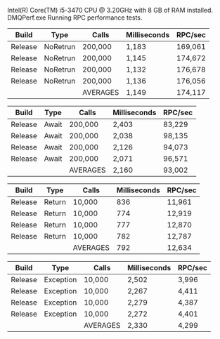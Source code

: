 Intel(R) Core(TM) i5-3470 CPU @ 3.20GHz with 8 GB of RAM installed.
DMQPerf.exe 
Running RPC performance tests.

|   Build | Type      |   Calls    | Milliseconds |    RPC/sec |
|---------|-----------|------------|--------------|------------|
| Release |  NoRetrun |    200,000 |        1,183 |    169,061 |
| Release |  NoRetrun |    200,000 |        1,145 |    174,672 |
| Release |  NoRetrun |    200,000 |        1,132 |    176,678 |
| Release |  NoRetrun |    200,000 |        1,136 |    176,056 |
|         |           |   AVERAGES |        1,149 |    174,117 |

|   Build | Type      |   Calls    | Milliseconds |    RPC/sec |
|---------|-----------|------------|--------------|------------|
| Release |     Await |    200,000 |        2,403 |     83,229 |
| Release |     Await |    200,000 |        2,038 |     98,135 |
| Release |     Await |    200,000 |        2,126 |     94,073 |
| Release |     Await |    200,000 |        2,071 |     96,571 |
|         |           |   AVERAGES |        2,160 |     93,002 |

|   Build | Type      |   Calls    | Milliseconds |    RPC/sec |
|---------|-----------|------------|--------------|------------|
| Release |    Return |     10,000 |          836 |     11,961 |
| Release |    Return |     10,000 |          774 |     12,919 |
| Release |    Return |     10,000 |          777 |     12,870 |
| Release |    Return |     10,000 |          782 |     12,787 |
|         |           |   AVERAGES |          792 |     12,634 |

|   Build | Type      |   Calls    | Milliseconds |    RPC/sec |
|---------|-----------|------------|--------------|------------|
| Release | Exception |     10,000 |        2,502 |      3,996 |
| Release | Exception |     10,000 |        2,267 |      4,411 |
| Release | Exception |     10,000 |        2,279 |      4,387 |
| Release | Exception |     10,000 |        2,272 |      4,401 |
|         |           |   AVERAGES |        2,330 |      4,299 |

